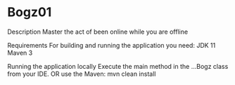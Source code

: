 # Bogz01

Description
Master the act of been online while you are offline

Requirements
For building and running the application you need:
JDK 11 Maven 3

Running the application locally Execute the main method in the ...Bogz class from your IDE. OR use the Maven: mvn clean install
